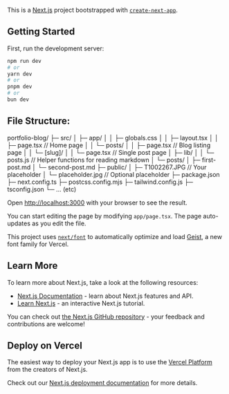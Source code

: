 This is a [Next.js](https://nextjs.org) project bootstrapped with [`create-next-app`](https://nextjs.org/docs/app/api-reference/cli/create-next-app).


## Getting Started

First, run the development server:

```bash
npm run dev
# or
yarn dev
# or
pnpm dev
# or
bun dev
```


## File Structure:

portfolio-blog/
├─ src/
│  ├─ app/
│  │  ├─ globals.css
│  │  ├─ layout.tsx
│  │  ├─ page.tsx               // Home page
│  │  └─ posts/
│  │     ├─ page.tsx            // Blog listing page
│  │     └─ [slug]/
│  │        └─ page.tsx         // Single post page
│  ├─ lib/
│  │  └─ posts.js               // Helper functions for reading markdown
│  └─ posts/
│     ├─ first-post.md
│     └─ second-post.md
├─ public/
│  ├─ T1002267.JPG              // Your placeholder
│  └─ placeholder.jpg           // Optional placeholder
├─ package.json
├─ next.config.ts
├─ postcss.config.mjs
├─ tailwind.config.js
├─ tsconfig.json
└─ ... (etc)


Open [http://localhost:3000](http://localhost:3000) with your browser to see the result.

You can start editing the page by modifying `app/page.tsx`. The page auto-updates as you edit the file.

This project uses [`next/font`](https://nextjs.org/docs/app/building-your-application/optimizing/fonts) to automatically optimize and load [Geist](https://vercel.com/font), a new font family for Vercel.

## Learn More

To learn more about Next.js, take a look at the following resources:

- [Next.js Documentation](https://nextjs.org/docs) - learn about Next.js features and API.
- [Learn Next.js](https://nextjs.org/learn) - an interactive Next.js tutorial.

You can check out [the Next.js GitHub repository](https://github.com/vercel/next.js) - your feedback and contributions are welcome!

## Deploy on Vercel

The easiest way to deploy your Next.js app is to use the [Vercel Platform](https://vercel.com/new?utm_medium=default-template&filter=next.js&utm_source=create-next-app&utm_campaign=create-next-app-readme) from the creators of Next.js.

Check out our [Next.js deployment documentation](https://nextjs.org/docs/app/building-your-application/deploying) for more details.
